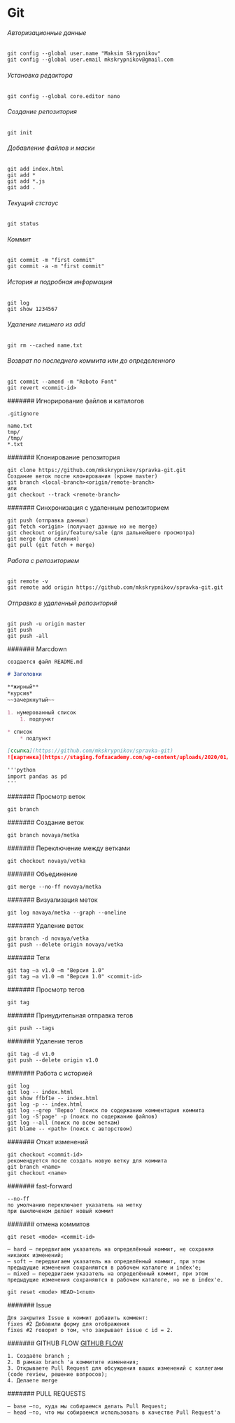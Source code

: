 # Git

###### Авторизационные данные

```
git config --global user.name "Maksim Skrypnikov"
git config --global user.email mkskrypnikov@gmail.com
```

###### Установка редактора
```
git config --global core.editor nano
```


###### Создание репозитория

```
git init
```
###### Добавление файлов и маски
```
git add index.html
git add *
git add *.js
git add .
```

###### Текущий стстаус
```
git status
```

###### Коммит
```
git commit -m "first commit"
git commit -a -m "first commit"
```

###### История и подробная информация
```
git log
git show 1234567
```

###### Удаление лишнего из add
```
git rm --cached name.txt
```

###### Возврат по последнего коммита или до определенного
```
git commit --amend -m "Roboto Font"
git revert <commit-id>
```

####### Игнорирование файлов и каталогов
```
.gitignore

name.txt
tmp/
/tmp/
*.txt
```

####### Клонирование репозитория
```
git clone https://github.com/mkskrypnikov/spravka-git.git
Создание веток после клонирования (кроме master)
git branch <local-branch><origin/remote-branch>
или
git checkout --track <remote-branch>

```

####### Синхронизация с удаленным репозиторием
```
git push (отправка данных)
git fetch <origin> (получает данные но не merge)
git checkout origin/feature/sale (для дальнейшего просмотра)
git merge (для слияния)
git pull (git fetch + merge)

```

###### Работа с репозиторием
```
git remote -v
git remote add origin https://github.com/mkskrypnikov/spravka-git.git
```

###### Отправка в удаленный репозиторий
```
git push -u origin master
git push
git push -all
```

####### Marcdown
```
создается файл README.md
```

```markdown
# Заголовки

**жирный**
*курсив*
~~зачеркнутый~~

1. нумерованный список
    1. подпункт

* список
    * подпункт 

[ссылка](https://github.com/mkskrypnikov/spravka-git)
![картинка](https://staging.fofxacademy.com/wp-content/uploads/2020/01/install-git-for-multiple-users.png)

'''python
import pandas as pd
'''
```

####### Просмотр веток
```
git branch
```

####### Создание веток
```
git branch novaya/metka
```
####### Переключение между ветками
```
git checkout novaya/vetka

```
####### Объединение
```
git merge --no-ff novaya/metka
```
####### Визуализация меток
```
git log navaya/metka --graph --oneline
```
####### Удаление веток
```
git branch -d novaya/vetka
git push --delete origin novaya/vetka
```
####### Теги
```
git tag –a v1.0 –m "Версия 1.0"
git tag –a v1.0 –m "Версия 1.0" <commit-id>
```
####### Просмотр тегов
```
git tag
```
####### Принудительная отправка тегов
```
git push --tags
```
####### Удаление тегов
```
git tag -d v1.0
git push --delete origin v1.0
```
####### Работа с историей
```
git log
git log -- index.html
git show ffbf1e -- index.html
git log -p -- index.html
git log --grep 'Перво' (поиск по содержанию комментария коммита
git log -S'page' -p (поиск по содержанию файлов)
git log --all (поиск по всем веткам)
git blame -- <path> (поиск с авторством)
```
####### Откат изменений
```
git checkout <commit-id>
рекомендуется после создать новую ветку для коммита
git branch <name>
git checkout <name>
```

####### fast-forward
```
--no-ff
по умолчанию переключает указатель на метку
при выключеном делает новый коммит
```

####### отмена коммитов
```
git reset <mode> <commit-id>

— hard – передвигаем указатель на определённый коммит, не сохраняя
никаких изменений;
— soft – передвигаем указатель на определённый коммит, при этом
предыдущие изменения сохраняются в рабочем каталоге и index'е;
— mixed – передвигаем указатель на определённый коммит, при этом
предыдущие изменения сохраняются в рабочем каталоге, но не в index'е.

git reset <mode> HEAD~1<num>
```
####### Issue
```
Для закрытия Issue в коммит добавить коммент:
fixes #2 Добавили форму для отображения 
fixes #2 говорит о том, что закрывает issue с id = 2.

```

####### GITHUB FLOW
[GITHUB FLOW](https://guides.github.com/introduction/flow/)
```
1. Создаёте branch ;
2. В рамках branch 'а коммитите изменения;
3. Открываете Pull Request для обсуждения ваших изменений с коллегами
(code review, решение вопросов);
4. Делаете merge
```
####### PULL REQUESTS
```
— base –то, куда мы собираемся делать Pull Request;
— head –то, что мы собираемся использовать в качестве Pull Request'а
```
